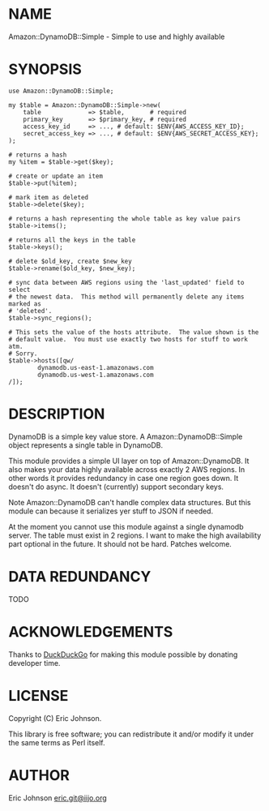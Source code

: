 # NAME

Amazon::DynamoDB::Simple - Simple to use and highly available

# SYNOPSIS

    use Amazon::DynamoDB::Simple;

    my $table = Amazon::DynamoDB::Simple->new(
        table             => $table,       # required
        primary_key       => $primary_key, # required
        access_key_id     => ..., # default: $ENV{AWS_ACCESS_KEY_ID};
        secret_access_key => ..., # default: $ENV{AWS_SECRET_ACCESS_KEY};
    );

    # returns a hash
    my %item = $table->get($key);

    # create or update an item
    $table->put(%item);

    # mark item as deleted
    $table->delete($key);

    # returns a hash representing the whole table as key value pairs
    $table->items();

    # returns all the keys in the table
    $table->keys();

    # delete $old_key, create $new_key
    $table->rename($old_key, $new_key);

    # sync data between AWS regions using the 'last_updated' field to select
    # the newest data.  This method will permanently delete any items marked as
    # 'deleted'.
    $table->sync_regions();

    # This sets the value of the hosts attribute.  The value shown is the
    # default value.  You must use exactly two hosts for stuff to work atm.
    # Sorry.
    $table->hosts([qw/
            dynamodb.us-east-1.amazonaws.com
            dynamodb.us-west-1.amazonaws.com
    /]);

# DESCRIPTION

DynamoDB is a simple key value store.  A Amazon::DynamoDB::Simple object
represents a single table in DynamoDB.

This module provides a simple UI layer on top of Amazon::DynamoDB.  It also
makes your data highly available across exactly 2 AWS regions.  In other words
it provides redundancy in case one region goes down.  It doesn't do async.  It
doesn't (currently) support secondary keys.

Note Amazon::DynamoDB can't handle complex data structures.  But this module
can because it serializes yer stuff to JSON if needed.

At the moment you cannot use this module against a single dynamodb server.  The
table must exist in 2 regions.  I want to make the high availability part
optional in the future.  It should not be hard.  Patches welcome.

# DATA REDUNDANCY

TODO

# ACKNOWLEDGEMENTS

Thanks to [DuckDuckGo](http://duckduckgo.com) for making this module possible by donating developer time.

# LICENSE

Copyright (C) Eric Johnson.

This library is free software; you can redistribute it and/or modify
it under the same terms as Perl itself.

# AUTHOR

Eric Johnson <eric.git@iijo.org>
